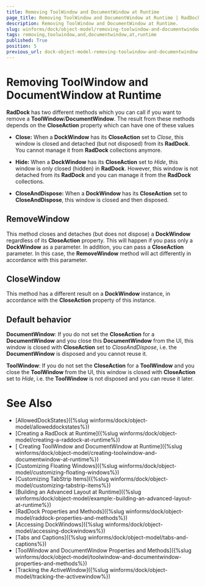 ```yaml
---
title: Removing ToolWindow and DocumentWindow at Runtime
page_title: Removing ToolWindow and DocumentWindow at Runtime | RadDock
description: Removing ToolWindow and DocumentWindow at Runtime.
slug: winforms/dock/object-model/removing-toolwindow-and-documentwindow-at-runtime
tags: removing,toolwindow,and,documentwindow,at,runtime
published: True
position: 5
previous_url: dock-object-model-removing-toolwindow-and-documentwindow-at-runtime
---
```


# Removing ToolWindow and DocumentWindow at Runtime
 
__RadDock__ has two different methods which you can call if you want to remove a **ToolWindow**/**DocumentWindow**. The result from these methods depends on the __CloseAction__ property which can have one of these values

* __Close:__ When a **DockWindow** has its __CloseAction__ set to *Close*, this window is closed and detached (but not disposed) from its __RadDock__. You cannot manage it from __RadDock__ collections anymore.
          
* __Hide:__ When a **DockWindow** has its __CloseAction__ set to *Hide*, this window is only closed (hidden) in __RadDock__. However, this window is not detached from its __RadDock__ and you can manage it from the __RadDock__ collections.

* __CloseAndDispose:__ When a __DockWindow__ has its __CloseAction__ set to __CloseAndDispose__, this window is closed and then disposed.
           
##  __RemoveWindow__ 

This method closes and detaches (but does not dispose) a **DockWindow** regardless of its __CloseAction__ property. This will happen if you pass only a **DockWindow** as a parameter. In addition, you can pass a __CloseAction__ parameter. In this case, the **RemoveWindow** method will act differently in accordance with this parameter. 

## CloseWindow

This method has a different result on a **DockWindow** instance, in accordance with the __CloseAction__ property of this instance. 
 
## Default behavior

__DocumentWindow__: If you do not set the __CloseAction__ for a **DocumentWindow** and you close this **DocumentWindow** from the UI, this window is closed with __CloseAction__ set to *CloseAndDispose*, i.e. the **DocumentWindow** is disposed and you cannot reuse it.

__ToolWindow__: If you do not set the __CloseAction__ for a **ToolWindow** and you close the **ToolWindow** from the UI, this window is closed with __CloseAction__ set to *Hide*, i.e. the **ToolWindow** is not disposed and you can reuse it later.

# See Also

* [AllowedDockStates]({%slug winforms/dock/object-model/alloweddockstates%})
* [Creating a RadDock at Runtime]({%slug winforms/dock/object-model/creating-a-raddock-at-runtime%})
* [ Creating ToolWindow and DocumentWindow at Runtime]({%slug winforms/dock/object-model/creating-toolwindow-and-documentwindow-at-runtime%})
* [Customizing Floating Windows]({%slug winforms/dock/object-model/customizing-floating-windows%})
* [Customizing TabStrip Items]({%slug winforms/dock/object-model/customizing-tabstrip-items%})
* [Building an Advanced Layout at Runtime]({%slug winforms/dock/object-model/example:-building-an-advanced-layout-at-runtime%})
* [RadDock Properties and Methods]({%slug winforms/dock/object-model/raddock-properties-and-methods%})
* [Accessing DockWindows]({%slug winforms/dock/object-model/accessing-dockwindows%})
* [Tabs and Captions]({%slug winforms/dock/object-model/tabs-and-captions%})
* [ToolWindow and DocumentWindow Properties and Methods]({%slug winforms/dock/object-model/toolwindow-and-documentwindow-properties-and-methods%})
* [Tracking the ActiveWindow]({%slug winforms/dock/object-model/tracking-the-activewindow%})


